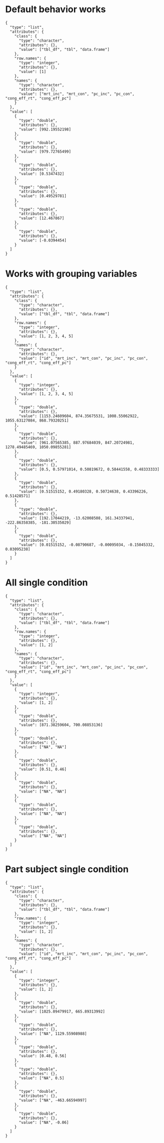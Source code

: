 # Default behavior works

    {
      "type": "list",
      "attributes": {
        "class": {
          "type": "character",
          "attributes": {},
          "value": ["tbl_df", "tbl", "data.frame"]
        },
        "row.names": {
          "type": "integer",
          "attributes": {},
          "value": [1]
        },
        "names": {
          "type": "character",
          "attributes": {},
          "value": ["mrt_inc", "mrt_con", "pc_inc", "pc_con", "cong_eff_rt", "cong_eff_pc"]
        }
      },
      "value": [
        {
          "type": "double",
          "attributes": {},
          "value": [992.19552198]
        },
        {
          "type": "double",
          "attributes": {},
          "value": [979.72765499]
        },
        {
          "type": "double",
          "attributes": {},
          "value": [0.5347432]
        },
        {
          "type": "double",
          "attributes": {},
          "value": [0.49529781]
        },
        {
          "type": "double",
          "attributes": {},
          "value": [12.467867]
        },
        {
          "type": "double",
          "attributes": {},
          "value": [-0.0394454]
        }
      ]
    }

# Works with grouping variables

    {
      "type": "list",
      "attributes": {
        "class": {
          "type": "character",
          "attributes": {},
          "value": ["tbl_df", "tbl", "data.frame"]
        },
        "row.names": {
          "type": "integer",
          "attributes": {},
          "value": [1, 2, 3, 4, 5]
        },
        "names": {
          "type": "character",
          "attributes": {},
          "value": ["id", "mrt_inc", "mrt_con", "pc_inc", "pc_con", "cong_eff_rt", "cong_eff_pc"]
        }
      },
      "value": [
        {
          "type": "integer",
          "attributes": {},
          "value": [1, 2, 3, 4, 5]
        },
        {
          "type": "double",
          "attributes": {},
          "value": [1153.24609604, 874.35675531, 1008.55062922, 1055.63127084, 868.79320251]
        },
        {
          "type": "double",
          "attributes": {},
          "value": [961.07565385, 887.97684039, 847.20724981, 1278.49485469, 1050.09855281]
        },
        {
          "type": "double",
          "attributes": {},
          "value": [0.5, 0.57971014, 0.50819672, 0.58441558, 0.48333333]
        },
        {
          "type": "double",
          "attributes": {},
          "value": [0.51515152, 0.49180328, 0.50724638, 0.43396226, 0.51428571]
        },
        {
          "type": "double",
          "attributes": {},
          "value": [192.17044219, -13.62008508, 161.34337941, -222.86358385, -181.30535029]
        },
        {
          "type": "double",
          "attributes": {},
          "value": [0.01515152, -0.08790687, -0.00095034, -0.15045332, 0.03095238]
        }
      ]
    }

# All single condition

    {
      "type": "list",
      "attributes": {
        "class": {
          "type": "character",
          "attributes": {},
          "value": ["tbl_df", "tbl", "data.frame"]
        },
        "row.names": {
          "type": "integer",
          "attributes": {},
          "value": [1, 2]
        },
        "names": {
          "type": "character",
          "attributes": {},
          "value": ["id", "mrt_inc", "mrt_con", "pc_inc", "pc_con", "cong_eff_rt", "cong_eff_pc"]
        }
      },
      "value": [
        {
          "type": "integer",
          "attributes": {},
          "value": [1, 2]
        },
        {
          "type": "double",
          "attributes": {},
          "value": [871.38259604, 700.08853136]
        },
        {
          "type": "double",
          "attributes": {},
          "value": ["NA", "NA"]
        },
        {
          "type": "double",
          "attributes": {},
          "value": [0.51, 0.46]
        },
        {
          "type": "double",
          "attributes": {},
          "value": ["NA", "NA"]
        },
        {
          "type": "double",
          "attributes": {},
          "value": ["NA", "NA"]
        },
        {
          "type": "double",
          "attributes": {},
          "value": ["NA", "NA"]
        }
      ]
    }

# Part subject single condition

    {
      "type": "list",
      "attributes": {
        "class": {
          "type": "character",
          "attributes": {},
          "value": ["tbl_df", "tbl", "data.frame"]
        },
        "row.names": {
          "type": "integer",
          "attributes": {},
          "value": [1, 2]
        },
        "names": {
          "type": "character",
          "attributes": {},
          "value": ["id", "mrt_inc", "mrt_con", "pc_inc", "pc_con", "cong_eff_rt", "cong_eff_pc"]
        }
      },
      "value": [
        {
          "type": "integer",
          "attributes": {},
          "value": [1, 2]
        },
        {
          "type": "double",
          "attributes": {},
          "value": [1025.09479917, 665.89313992]
        },
        {
          "type": "double",
          "attributes": {},
          "value": ["NA", 1129.55908988]
        },
        {
          "type": "double",
          "attributes": {},
          "value": [0.48, 0.56]
        },
        {
          "type": "double",
          "attributes": {},
          "value": ["NA", 0.5]
        },
        {
          "type": "double",
          "attributes": {},
          "value": ["NA", -463.66594997]
        },
        {
          "type": "double",
          "attributes": {},
          "value": ["NA", -0.06]
        }
      ]
    }

